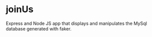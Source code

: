 # joinUs
Express and Node JS app that displays and manipulates the MySql database generated with faker.
